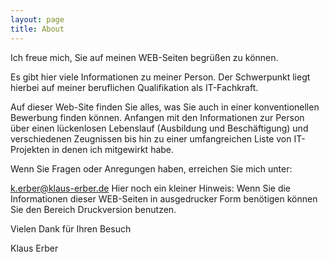 ```yaml
---
layout: page
title: About
---
```


Ich freue mich, Sie auf meinen WEB-Seiten begrüßen zu können.

Es gibt hier viele Informationen zu meiner Person. Der Schwerpunkt liegt hierbei auf meiner beruflichen Qualifikation als IT-Fachkraft.

Auf dieser Web-Site finden Sie alles, was Sie auch in einer konventionellen Bewerbung finden können. Anfangen mit den Informationen zur Person über einen lückenlosen Lebenslauf (Ausbildung und Beschäftigung) und verschiedenen Zeugnissen bis hin zu einer umfangreichen Liste von IT-Projekten in denen ich mitgewirkt habe.

Wenn Sie Fragen oder Anregungen haben, erreichen Sie mich unter:

k.erber@klaus-erber.de
Hier noch ein kleiner Hinweis: Wenn Sie die Informationen dieser WEB-Seiten in ausgedrucker Form benötigen können Sie den Bereich Druckversion benutzen.

Vielen Dank für Ihren Besuch

Klaus Erber
